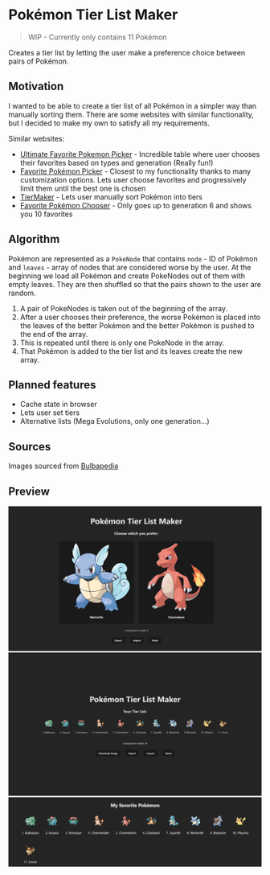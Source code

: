 # Pokémon Tier List Maker

> WIP - Currently only contains 11 Pokémon

Creates a tier list by letting the user make a preference choice between pairs of Pokémon.

## Motivation

I wanted to be able to create a tier list of all Pokémon in a simpler way than manually sorting them. There are some
websites with similar functionality, but I decided to make my own to satisfy all my requirements.

Similar websites:

- [Ultimate Favorite Pokemon Picker](https://cajunavenger.github.io) - Incredible table where user chooses their
  favorites based on types and generation (Really fun!)
- [Favorite Pokémon Picker](https://www.dragonflycave.com/favorite.html) - Closest to my functionality thanks to many
  customization options. Lets user choose favorites and progressively limit them until the best one is chosen
- [TierMaker](https://tiermaker.com/create/every-pokmon-ever-fall-2020-all-dlc-601526) - Lets user manually sort Pokémon
  into tiers
- [Favorite Pokémon Chooser](https://quetzle.github.io/FavoritePokemon/) - Only goes up to generation 6 and shows you 10
  favorites

## Algorithm

Pokémon are represented as a `PokeNode` that contains `node` - ID of Pokémon and `leaves` - array of nodes that are
considered worse by the user. At the beginning we load all Pokémon and create PokeNodes out of them with empty leaves.
They are then shuffled so that the pairs shown to the user are random.

1. A pair of PokeNodes is taken out of the beginning of the array.
2. After a user chooses their preference, the worse Pokémon is placed into the leaves of the better Pokémon and the
   better Pokémon is pushed to the end of the array.
3. This is repeated until there is only one PokeNode in the array.
4. That Pokémon is added to the tier list and its leaves create the new array.

## Planned features

- Cache state in browser
- Lets user set tiers
- Alternative lists (Mega Evolutions, only one generation...)

## Sources

Images sourced from [Bulbapedia](https://bulbapedia.bulbagarden.net/wiki/Main_Page)

## Preview

![preview1](/public/preview1.png)
![preview2](/public/preview2.png)
![result](/public/result.png)